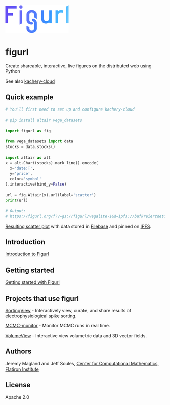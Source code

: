 <img src="./figurl.png" width="200px" />

# figurl

Create shareable, interactive, live figures on the distributed web using Python

See also [kachery-cloud](https://github.com/scratchrealm/kachery-cloud)

## Quick example

```python
# You'll first need to set up and configure kachery-cloud

# pip install altair vega_datasets

import figurl as fig

from vega_datasets import data
stocks = data.stocks()

import altair as alt
x = alt.Chart(stocks).mark_line().encode(
  x='date:T',
  y='price',
  color='symbol'
).interactive(bind_y=False)

url = fig.Altair(x).url(label='scatter')
print(url)

# Output: 
# https://figurl.org/f?v=gs://figurl/vegalite-1&d=ipfs://bafkreierzdetqnlhxfczsz6zqg6psvjobzqidtgmhmf7a4z27gjkml32xq&label=scatter
```

[Resulting scatter plot](https://figurl.org/f?v=gs://figurl/vegalite-1&d=ipfs://bafkreierzdetqnlhxfczsz6zqg6psvjobzqidtgmhmf7a4z27gjkml32xq&label=scatter) with data stored in [Filebase](https://filebase.com/) and pinned on [IPFS](https://ipfs.io/). 

## Introduction

[Introduction to Figurl](https://github.com/magland/figurl/wiki/Introduction-to-Figurl)

## Getting started

[Getting started with Figurl](https://github.com/magland/figurl/wiki/Getting-Started-with-Figurl)

## Projects that use figurl

[SortingView](https://github.com/magland/sortingview) - Interactively view, curate, and share results of electrophysiological spike sorting.

[MCMC-monitor](https://github.com/flatironinstitute/mcmc-monitor) - Monitor MCMC runs in real time.

[VolumeView](https://github.com/magland/volumeview) - Interactive view volumetric data and 3D vector fields.

## Authors

Jeremy Magland and Jeff Soules, [Center for Computational Mathematics, Flatiron Institute](https://www.simonsfoundation.org/flatiron/center-for-computational-mathematics)

## License

Apache 2.0
